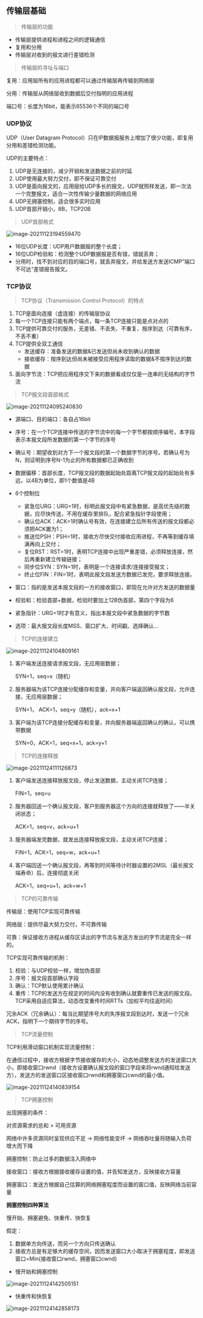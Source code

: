 ## 传输层基础

> 传输层的功能

- 传输层提供进程和进程之间的逻辑通信
- 复用和分用
- 传输层对收到的报文进行差错检测

> 传输层的寻址与端口

复用：应用层所有的应用进程都可以通过传输层再传输到网络层

分用：传输层从网络层收到数据后交付指明的应用进程

端口号：长度为16bit，能表示65536个不同的端口号

### UDP协议

UDP（User Datagram Protocol）只在IP数据报服务上增加了很少功能，即复用分用和差错检测功能。

UDP的主要特点：

1. UDP是无连接的，减少开销和发送数据之前的时延
2. UDP使用最大努力交付，即不保证可靠交付
3. UDP是面向报文的，应用层给UDP多长的报文，UDP就照样发送，即一次法一个完整报文，适合一次性传输少量数据的网络应用
4. UDP无拥塞控制，适合很多实时应用
5. UDP首部开销小，8B，TCP20B

> UDP首部格式

![image-20211123194559470](pics\image-20211123194559470.png)

- 16位UDP长度：UDP用户数据报的整个长度；
- 16位UDP检验和：检测整个UDP数据报是否有错，错就丢弃；
- 分用时，找不到对应的目的端口号，就丢弃报文，并给发送方发送ICMP”端口不可达“差错报告报文。



### TCP协议

> TCP协议（Transmission Control Protocol）的特点

1. TCP是面向连接（虚连接）的传输层协议
2. 每一个TCP连接只能有两个端点，每一条TCP连接只能是点对点的
3. TCP提供可靠交付的服务，无差错、不丢失、不重复、按序到达（可靠有序，不丢不重）
4. TCP提供全双工通信
   - 发送缓存：准备发送的数据&已发送但尚未收到确认的数据
   - 接收缓存：按序到达但尚未被接受应用程序读取的数据&不按序到达的数据
5. 面向字节流：TCP把应用程序交下来的数据看成仅仅是一连串的无结构的字节流

> TCP报文段首部格式

![image-20211124095240830](pics\image-20211124095240830.png)

- 源端口、目的端口：各自占16bit
- 序号：在一个TCP连接中传送的字节流中的每一个字节都按顺序编号，本字段表示本报文段所发数据的第一个字节的序号
- 确认号：期望收到对方下一个报文段的第一个数据字节的序号。若确认号为N，则证明到序号N-1为止的所有数据都已正确收到
- 数据偏移：首部长度，TCP报文段的数据起始处距离TCP报文段的起始处有多远，以4B为单位，即1个数值是4B
- 6个控制位
  - 紧急位URG：URG=1时，标明此报文段中有紧急数据，是高优先级的数据，应尽快传送，不用在缓存里排队，配合紧急指针字段使用；
  - 确认位ACK：ACK=1时确认号有效，在连接建立后所有传送的报文段都必须把ACK置为1；
  - 推送位PSH：PSH=1时，接收方尽快交付接收应用进程，不再等到缓存填满再向上交付；
  - 复位RST：RST=1时，表明TCP连接中出现严重差错，必须释放连接，然后再重新建立传输链接；
  - 同步位SYN：SYN=1时，表明是一个连接请求/连接接受报文；
  - 终止位FIN：FIN=1时，表明此报文段发送方数据已发完，要求释放连接。

- 窗口：指的是发送本报文段的一方的接收窗口，即现在允许对方发送的数据量
- 校验和：检验首部+数据，检验时要加上12B伪首部，第四个字段为6
- 紧急指针：URG=1时才有意义，指出本报文段中紧急数据的字节数
- 选项：最大报文段长度MSS、窗口扩大、时间戳、选择确认...

> TCP的连接建立

![image-20211124104809161](pics\image-20211124104809161.png)

1. 客户端发送连接请求报文段，无应用层数据；

   SYN=1，seq=x（随机）

2. 服务器端为该TCP连接分配缓存和变量，并向客户端返回确认报文段，允许连接，无应用层数据；

   SYN=1， ACK=1，seq=y（随机），ack=x+1

3. 客户端为该TCP连接分配缓存和变量，并向服务器端返回确认的确认，可以携带数据

   SYN=0，ACK=1，seq=x+1，ack=y+1



> TCP的连接释放

![image-20211124111126873](pics\image-20211124111126873.png)

1. 客户端发送连接释放报文段，停止发送数据，主动关闭TCP连接；

   FIN=1，seq=u

2. 服务器回送一个确认报文段，客户到服务器这个方向的连接就释放了——半关闭状态；

   ACK=1，seq=v，ack=u+1

3. 服务器端发完数据，就发出连接释放报文段，主动关闭TCP连接；

   FIN=1，ACK=1，seq=w，ack=u+1

4. 客户端回送一个确认报文段，再等到时间等待计时器设置的2MSL（最长报文端寿命）后，连接彻底关闭

   ACK=1，seq=u+1，ack=w+1



> TCP的可靠传输

传输层：使用TCP实现可靠传输

网络层：提供尽最大努力交付，不可靠传输

可靠：保证接收方进程从缓存区读出的字节流与发送方发出的字节流是完全一样的。

TCP实现可靠传输的机制：

1. 校验：与UDP校验一样，增加伪首部
2. 序号：报文段首部确认字段
3. 确认：TCP默认使用累计确认
4. 重传：TCP的发送方在规定的时间内没有收到确认就要重传已发送的报文段。TCP采用自适应算法，动态改变重传时间RTTs（加权平均往返时间）

冗余ACK（冗余确认）：每当比期望序号大的失序报文段到达时，发送一个冗余ACK，指明下一个期待字节的序号。

> TCP流量控制

TCP利用滑动窗口机制实现流量控制：

在通信过程中，接收方根据字节接收缓存的大小，动态地调整发送方的发送窗口大小，即接收窗口rwnd（接收方设置确认报文段的窗口字段来将rwnd通知给发送方），发送方的发送窗口区接收窗口rwnd和拥塞窗口cwnd的最小值。

![image-20211124140839154](pics\image-20211124140839154.png)



> TCP拥塞控制

出现拥塞的条件：

对资源需求的总和 > 可用资源

网络中许多资源同时呈现供应不足 -> 网络性能变坏 -> 网络吞吐量将随输入负荷增大而下降

拥塞控制：防止过多的数据注入网络中

接收窗口：接收方根据接收缓存设置的值，并告知发送方，反映接收方容量

拥塞窗口：发送方根据自己估算的网络拥塞程度而设置的窗口值，反映网络当前容量

**拥塞控制四种算法**

慢开始、拥塞避免、快重传、快恢复

假定：

1. 数据单方向传送，而另一个方向只传送确认
2. 接收方总是有足够大的缓存空间，因而发送窗口大小取决于拥塞程度，即发送窗口=Min{接收窗口rwnd，拥塞窗口cwnd}

- 慢开始和拥塞控制

![image-20211124142505151](pics\image-20211124142505151.png)

- 快重传和快恢复

![image-20211124142858173](pics\image-20211124142858173.png)

